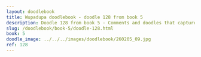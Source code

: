 ```yaml
---
layout: doodlebook
title: Wupadupa doodlebook - doodle 128 from book 5
description: Doodle 128 from book 5 - Comments and doodles that capture the essence of this event  
slug: /doodlebook/book-5/doodle-128.html
book: 5
doodle_image: ../../../images/doodlebook/260205_09.jpg
ref: 128
---	  
```

																																																																							